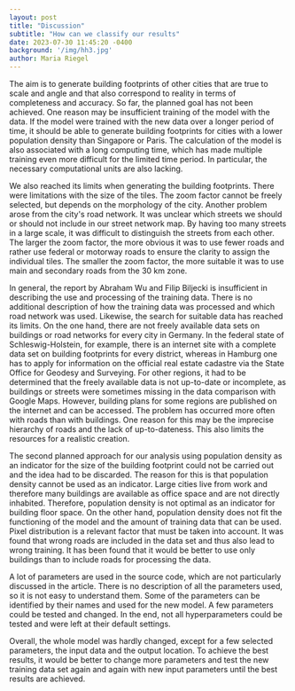 ```yaml
---
layout: post
title: "Discussion"
subtitle: "How can we classify our results"
date: 2023-07-30 11:45:20 -0400
background: '/img/hh3.jpg'
author: Maria Riegel
---
```


The aim is to generate building footprints of other cities that are true to scale and angle and that also correspond to reality in terms of completeness and accuracy. So far, the planned goal has not been achieved. One reason may be insufficient training of the model with the data. If the model were trained with the new data over a longer period of time, it should be able to generate building footprints for cities with a lower population density than Singapore or Paris. The calculation of the model is also associated with a long computing time, which has made multiple training even more difficult for the limited time period. In particular, the necessary computational units are also lacking.
>
>
We also reached its limits when generating the building footprints. There were limitations with the size of the tiles. The zoom factor cannot be freely selected, but depends on the morphology of the city. Another problem arose from the city's road network. It was unclear which streets we should or should not include in our street network map. By having too many streets in a large scale, it was difficult to distinguish the streets from each other. The larger the zoom factor, the more obvious it was to use fewer roads and rather use federal or motorway roads to ensure the clarity to assign the individual tiles. The smaller the zoom factor, the more suitable it was to use main and secondary roads from the 30 km zone.
>
>
In general, the report by Abraham Wu and Filip Biljecki is insufficient in describing the use and processing of the training data. There is no additional description of how the training data was processed and which road network was used.
Likewise, the search for suitable data has reached its limits. On the one hand, there are not freely available data sets on buildings or road networks for every city in Germany. In the federal state of Schleswig-Holstein, for example, there is an internet site with a complete data set on building footprints for every district, whereas in Hamburg one has to apply for information on the official real estate cadastre via the State Office for Geodesy and Surveying. For other regions, it had to be determined that the freely available data is not up-to-date or incomplete, as buildings or streets were sometimes missing in the data comparison with Google Maps. However, building plans for some regions are published on the internet and can be accessed. The problem has occurred more often with roads than with buildings. One reason for this may be the imprecise hierarchy of roads and the lack of up-to-dateness. This also limits the resources for a realistic creation.
>
>
The second planned approach for our analysis using population density as an indicator for the size of the building footprint could not be carried out and the idea had to be discarded. The reason for this is that population density cannot be used as an indicator. Large cities live from work and therefore many buildings are available as office space and are not directly inhabited. Therefore, population density is not optimal as an indicator for building floor space. On the other hand, population density does not fit the functioning of the model and the amount of training data that can be used.
Pixel distribution is a relevant factor that must be taken into account. It was found that wrong roads are included in the data set and thus also lead to wrong training. It has been found that it would be better to use only buildings than to include roads for processing the data.
>
>
A lot of parameters are used in the source code, which are not particularly discussed in the article. There is no description of all the parameters used, so it is not easy to understand them. Some of the parameters can be identified by their names and used for the new model. A few parameters could be tested and changed. In the end, not all hyperparameters could be tested and were left at their default settings.
>
>
Overall, the whole model was hardly changed, except for a few selected parameters, the input data and the output location. To achieve the best results, it would be better to change more parameters and test the new training data set again and again with new input parameters until the best results are achieved.
